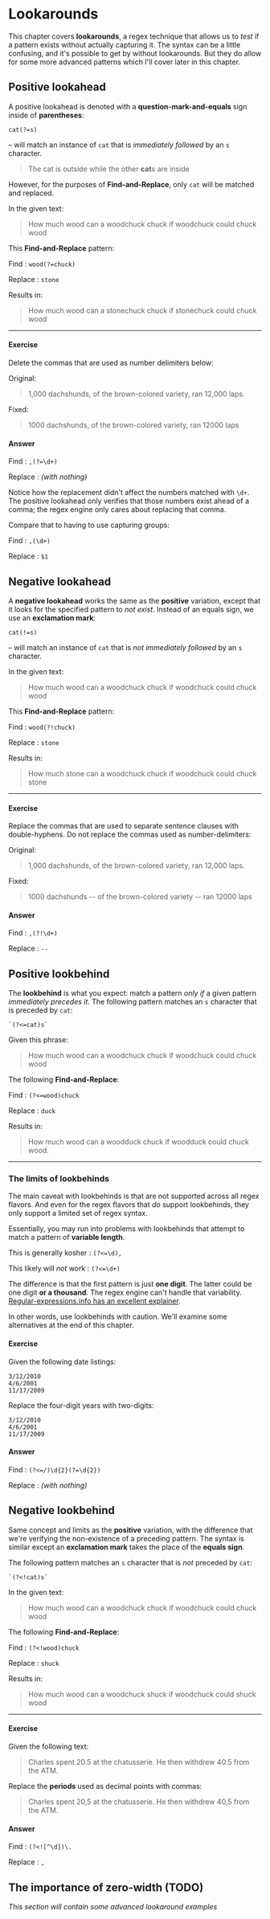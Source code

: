 # Lookarounds

This chapter covers **lookarounds**, a regex technique that allows us to *test* if a pattern exists without actually capturing it. The syntax can be a little confusing, and it's possible to get by without lookarounds. But they do allow for some more advanced patterns which I'll cover later in this chapter.

## Positive lookahead

A positive lookahead is denoted with a **question-mark-and-equals** sign inside of **parentheses**:

	cat(?=s)

&ndash; will match an instance of `cat` that is *immediately followed* by an `s` character.
	
> The cat is outside while the other **cat**s are inside

However, for the purposes of **Find-and-Replace**, only `cat` will be matched and replaced.

In the given text:

> How much wood can a woodchuck chuck if woodchuck could chuck wood

This **Find-and-Replace** pattern:

Find
: `wood(?=chuck)`

Replace
: `stone`

Results in:
> How much wood can a stonechuck chuck if stonechuck could chuck wood


------


#### Exercise

Delete the commas that are used as number delimiters below:

Original:

> 1,000 dachshunds, of the brown-colored variety, ran 12,000 laps.

Fixed:

> 1000 dachshunds, of the brown-colored variety, ran 12000 laps

#### Answer

Find
: `,(?=\d+)`

Replace
: *(with nothing)*

Notice how the replacement didn't affect the numbers matched with `\d+`. The positive lookahead only verifies that those numbers exist ahead of a comma; the regex engine only cares about replacing that comma.

Compare that to having to use capturing groups:

Find
: `,(\d+)`

Replace
: `$1`



## Negative lookahead

A **negative lookahead** works the same as the **positive** variation, except that it looks for the specified pattern to *not exist*. Instead of an equals sign, we use an **exclamation mark**:


	cat(!=s)

&ndash; will match an instance of `cat` that is *not immediately followed* by an `s` character.
	

In the given text:

> How much wood can a woodchuck chuck if woodchuck could chuck wood

This **Find-and-Replace** pattern:

Find
: `wood(?!chuck)`

Replace
: `stone`

Results in:
> How much stone can a woodchuck chuck if woodchuck could chuck stone


------

#### Exercise


Replace the commas that are used to separate sentence clauses with double-hyphens. Do not replace the commas used as number-delimiters:

Original:

> 1,000 dachshunds, of the brown-colored variety, ran 12,000 laps.

Fixed:

> 1000 dachshunds -- of the brown-colored variety -- ran 12000 laps

#### Answer

Find
: `,(?!\d+)`

Replace
: ` -- `


## Positive lookbehind

The **lookbehind** is what you expect: match a pattern *only if* a given pattern *immediately precedes it*. The following pattern matches an `s` character that is preceded by `cat`:

	`(?<=cat)s`

Given this phrase:

> How much wood can a woodchuck chuck if woodchuck could chuck wood

The following **Find-and-Replace**:

Find
: `(?<=wood)chuck`

Replace
: `duck`
	
Results in:
> How much wood can a woodduck chuck if woodduck could chuck wood.

------

### The limits of lookbehinds

The main caveat with lookbehinds is that are not supported across all regex flavors. And even for the regex flavors that *do* support lookbehinds, they only support a limited set of regex syntax.

Essentially, you may run into problems with lookbehinds that attempt to match a pattern of **variable length**. 

This is generally kosher
: `(?<=\d),`

This likely will *not* work
: `(?<=\d+)`

The difference is that the first pattern is just **one digit**. The latter could be one digit **or a thousand**. The regex engine can't handle that variability.  [Regular-expressions.info has an excellent explainer](http://www.regular-expressions.info/lookaround.html).

In other words, use lookbehinds with caution. We'll examine some alternatives at the end of this chapter.


#### Exercise

Given the following date listings:

	3/12/2010
	4/6/2001
	11/17/2009
	
Replace the four-digit years with two-digits:	
	
	3/12/2010
	4/6/2001
	11/17/2009
	
#### Answer

Find
: `(?<=/)\d{2}(?=\d{2})`	
	
Replace
: *(with nothing)*

	

## Negative lookbehind

Same concept and limits as the **positive** variation, with the difference that we're verifying the non-existence of a preceding pattern. The syntax is similar except an **exclamation mark** takes the place of the **equals sign**.

The following pattern matches an `s` character that is *not* preceded by `cat`:

	`(?<!cat)s`


In the given text:

> How much wood can a woodchuck chuck if woodchuck could chuck wood

The following **Find-and-Replace**:

Find
: `(?<!wood)chuck`

Replace
: `shuck`
	
Results in:

> How much wood can a woodchuck shuck if woodchuck could shuck wood

------

#### Exercise

Given the following text:

> Charles spent 20.5 at the chatusserie. He then withdrew 40.5 from the ATM.

Replace the **periods** used as decimal points with commas:

> Charles spent 20,5 at the chatusserie. He then withdrew 40,5 from the ATM.

#### Answer

Find
: `(?<![^\d])\.`

Replace
: `,`


## The importance of zero-width (TODO)

*This section will contain some advanced lookaround examples*
